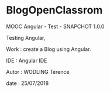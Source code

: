 # BlogOpenClassrom
MOOC Angular - Test - SNAPCHOT 1.0.0

Testing Angular,

Work : create a Blog using Angular.

IDE : Angular IDE

Autor : WODLING Térence

date : 25/07/2018
